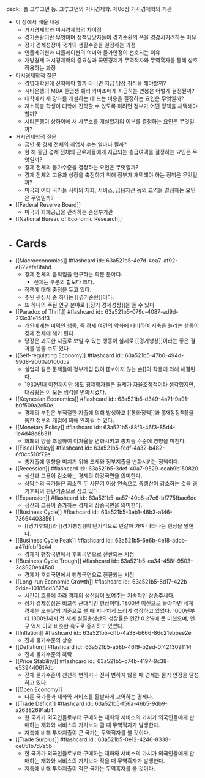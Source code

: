 deck:: 폴 크루그먼 등. 크루그먼의 거시경제학. 제06장 거시경제학의 개관

- 이 장에서 배울 내용
	- 거시경제학과 미시경제학의 차이점
	- 경기순환이란 무엇이며 정책담당자들이 경기순환의 폭을 경감시키려하는 이유
	- 장기 경제성장이 국가의 생활수준을 결정하는 과정
	- 인플레이션과 디플레이션의 의미와 물가안정이 선호되는 이유
	- 개방경제 거시경제학의 중요성과 국민경제가 무역적자와 무역흑자를 통해 상호작용하는 과정
- 미시경제학적 질문
	- 경영대학원에 진학해야 할까 아니면 지금 당장 취직을 해야할까?
	- 시티은행이 MBA 졸업생 쉐리 카마조에게 지급하는 연봉은 어떻게 결정될까?
	- 대학에서 새 강좌를 개설하는 데 드는 비용을 결정하는 요인은 무엇일까?
	- 저소득층 학생이 대학에 진학할 수 있도록 하려면 정부가 어떤 정책을 채택해야 할까?
	- 시티은행이 상하이에 새 사무소를 개설할지의 여부를 결정하는 요인은 무엇일까?
- 거시경제학적 질문
	- 금년 중 경제 전체의 취업자 수는 얼마나 될까?
	- 한 해 동안 경제 전체의 근로자들에게 지급되는 총급여액을 결정하는 요인은 무엇일까?
	- 경제 전체의 물가수준을 결정하는 요인은 무엇일까?
	- 경제 전체의 고용과 성장을 촉진하기 위해 정부가 채택해야 하는 정책은 무엇일까?
	- 미국과 여타 국가들 사이의 재화, 서비스, 금융자산 등의 교역을 결정하는 요인은 무엇일까?
- [[Federal Reserve Board]]
	- 미국의 화폐공급을 관리하는 준정부기관
- [[National Bureau of Economic Research]]
- # Cards
- [[Macroeconomics]] #flashcard
  id:: 63a521b5-4e7d-4ea7-af92-e822efe8fabd
	- 경제 전체의 움직임을 연구하는 학문 분야다.
		- 전체는 부분의 합보다 크다.
	- 정책에 대해 중점을 두고 있다.
	- 주된 관심사 중 하나는 [[경기순환]]이다.
	- 또 하나의 주된 연구 분야로 [[장기 경제성장]]을 들 수 있다.
- [[Paradox of Thrift]] #flashcard
  id:: 63a521b5-079c-4087-ad9d-213c31e15df3
	- 개인에게는 미덕인 행동, 즉 경제 여건의 악화에 대비하여 저축을 늘리는 행동이 경제 전체에 해가 된다.
	- 당장은 과도한 지출로 보일 수 있는 행동이 실제로 [[경기팽창]]이라는 좋은 결과를 낳을 수도 있다.
- [[Self-regulating Economy]] #flashcard
  id:: 63a521b5-47b0-494d-99d8-9000a0100dca
	- 실업과 같은 문제들이 정부개입 없이 [[보이지 않는 손]]의 작용에 의해 해결된다.
	- 1930년대 이전까지만 해도 경제학자들은 경제가 자율조정적이라 생각했지만, 대공황은 이 모든 생각을 변화시켰다.
- [[Keynesian Economics]] #flashcard
  id:: 63a521b5-d349-4a71-9a91-b0f509a2c50e
	- 경제의 부진은 부적절한 지출에 의해 발생하고 [[통화정책]]과 [[재정정책]]을 통한 정부의 개입에 의해 완화될 수 있다.
- [[Monetary Policy]] #flashcard
  id:: 63a521b5-88f3-46f3-85d4-1e4d48c8b31f
	- 화폐의 양을 조절하여 이자율을 변화시키고 총지출 수준에 영향을 미친다.
- [[Fiscal Policy]] #flashcard
  id:: 63a521b5-fcdf-4a32-b482-6f0cc510f72e
	- 총지출에 영향을 미치기 위해 조세와 정부지출을 변화시키는 정책이다.
- [[Recession]] #flashcard
  id:: 63a521b5-3def-40a7-9529-ecab9b150820
	- 생산과 고용이 감소하는 경제의 하강국면을 의미한다.
	- 상당수의 국가들은 최소한 두 사분기 이상 연속으로 총생산이 감소하는 것을 경기후퇴의 판단기준으로 삼고 있다.
- [[Expansion]] #flashcard
  id:: 63a521b5-aa57-40b8-a7e6-bf775fbac6de
	- 생산과 고용이 증가하는 경제의 상승국면을 의미한다.
- [[Business Cycle]] #flashcard
  id:: 63a521b5-3eb1-46b3-a146-736644033561
	- [[경기후퇴]]와 [[경기팽창]]이 단기적으로 번갈아 가며 나타나는 현상을 말한다.
- [[Business Cycle Peak]] #flashcard
  id:: 63a521b5-6e6b-4e18-adcb-a47dfcbf3c44
	- 경제가 팽창국면에서 후퇴국면으로 전환되는 시점
- [[Business Cycle Trough]] #flashcard
  id:: 63a521b5-ea34-458f-9503-3c8920ea45a0
	- 경제가 후퇴국면에서 팽창국면으로 전환되는 시점
- [[Long-run Economic Growth]] #flashcard
  id:: 63a521b5-8d17-422b-9d4e-10185dd38764
	- 시간이 흐름에 따라 경제의 생산량이 보여주는 지속적인 상승추세다.
	- 장기 경제성장은 비교적 근대적인 현상이다. 1800년 이전으로 돌아가면 세계 경제는 오늘날의 기준으로 볼 때 지나치게 느리게 성장하고 있었다. 1000년부터 1800년까지 전 세계 실질총생산의 성장률은 연간 0.2%에 못 미쳤으며, 인구 역시 이와 비슷한 속도로 증가하고 있었다.
- [[Inflation]] #flashcard
  id:: 63a521b5-cffb-4a38-b666-86c21ebbee2e
	- 전체 물가수준의 상승
- [[Deflation]] #flashcard
  id:: 63a521b5-a58b-46f9-b2ed-0f4213091114
	- 전체 물가수준의 하락
- [[Price Stability]] #flashcard
  id:: 63a521b5-c74b-4197-9c38-e539440617db
	- 전체 물가수준이 천천히 변하거나 전혀 변하지 않을 때 경제는 물가 안정을 달성하고 있다.
- [[Open Economy]]
	- 다른 국가들과 재화와 서비스를 활발하게 교역하는 경제다.
- [[Trade Deficit]] #flashcard
  id:: 63a521b5-f56a-46b5-9db9-a26382691ab4
	- 한 국가가 외국인들로부터 구매하는 재화와 서비스의 가치가 외국인들에게 판매하는 재화와 서비스의 가치보다 클 때 무역적자가 발생한다.
	- 저축에 비해 투자지출이 큰 국가는 무역적자를 볼 것이다.
- [[Trade Surplus]] #flashcard
  id:: 63a521b5-0e12-4246-8338-ce051b7d7e5b
	- 한 국가가 외국인들로부터 구매하는 재화와 서비스의 가치가 외국인들에게 판매하는 재화와 서비스의 가치보다 작을 때 무역흑자가 발생한다.
	- 저축에 비해 투자지출이 적은 국가는 무역흑자를 볼 것이다.